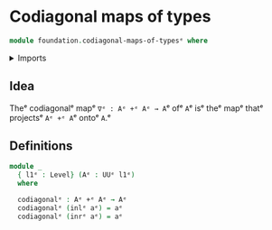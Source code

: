# Codiagonal maps of types

```agda
module foundation.codiagonal-maps-of-typesᵉ where
```

<details><summary>Imports</summary>

```agda
open import foundation.universe-levelsᵉ

open import foundation-core.coproduct-typesᵉ
```

</details>

## Idea

Theᵉ codiagonalᵉ mapᵉ `∇ᵉ : Aᵉ +ᵉ Aᵉ → A`ᵉ ofᵉ `A`ᵉ isᵉ theᵉ mapᵉ thatᵉ projectsᵉ `Aᵉ +ᵉ A`ᵉ ontoᵉ
`A`.ᵉ

## Definitions

```agda
module _
  { l1ᵉ : Level} (Aᵉ : UUᵉ l1ᵉ)
  where

  codiagonalᵉ : Aᵉ +ᵉ Aᵉ → Aᵉ
  codiagonalᵉ (inlᵉ aᵉ) = aᵉ
  codiagonalᵉ (inrᵉ aᵉ) = aᵉ
```